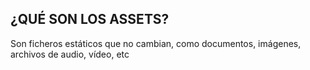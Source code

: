 ## ¿QUÉ SON LOS ASSETS?

Son ficheros estáticos que no cambian, como documentos, imágenes, archivos de audio, vídeo, etc